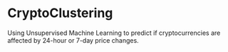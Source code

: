 # CryptoClustering
Using Unsupervised Machine Learning to predict if cryptocurrencies are affected by 24-hour or 7-day price changes.
